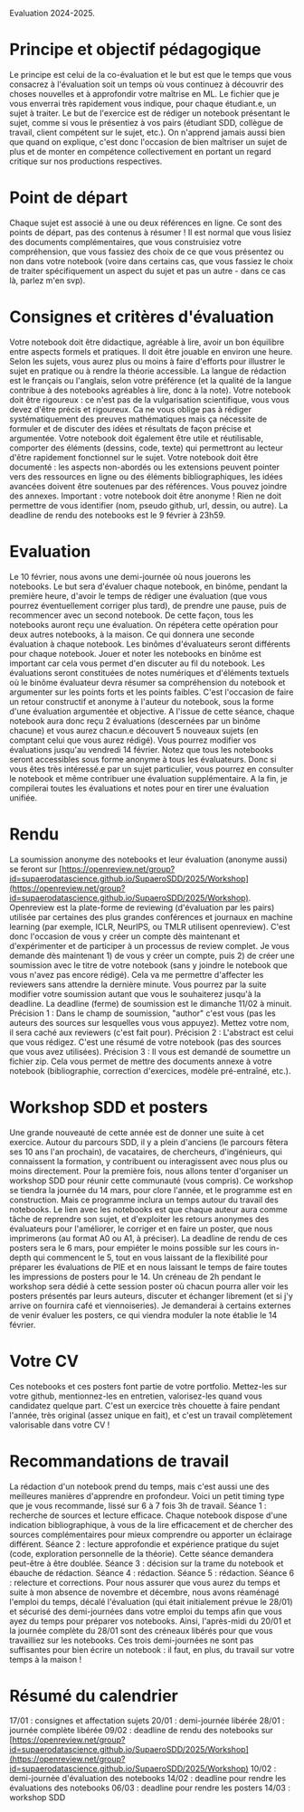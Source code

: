 Evaluation 2024-2025.

# Principe et objectif pédagogique

Le principe est celui de la co-évaluation et le but est que le temps que vous consacrez à l'évaluation soit un temps où vous continuez à découvrir des choses nouvelles et à approfondir votre maîtrise en ML.
Le fichier que je vous enverrai très rapidement vous indique, pour chaque étudiant.e, un sujet à traiter. Le but de l'exercice est de rédiger un notebook présentant le sujet, comme si vous le présentiez à vos pairs (étudiant SDD, collègue de travail, client compétent sur le sujet, etc.). On n'apprend jamais aussi bien que quand on explique, c'est donc l'occasion de bien maîtriser un sujet de plus et de monter en compétence collectivement en portant un regard critique sur nos productions respectives. 

# Point de départ

Chaque sujet est associé à une ou deux références en ligne. Ce sont des points de départ, pas des contenus à résumer ! Il est normal que vous lisiez des documents complémentaires, que vous construisiez votre compréhension, que vous fassiez des choix de ce que vous présentez ou non dans votre notebook (voire dans certains cas, que vous fassiez le choix de traiter spécifiquement un aspect du sujet et pas un autre - dans ce cas là, parlez m'en svp).

# Consignes et critères d'évaluation

Votre notebook doit être didactique, agréable à lire, avoir un bon équilibre entre aspects formels et pratiques. Il doit être jouable en environ une heure. Selon les sujets, vous aurez plus ou moins à faire d'efforts pour illustrer le sujet en pratique ou à rendre la théorie accessible. La langue de rédaction est le français ou l'anglais, selon votre préférence (et la qualité de la langue contribue à des notebooks agréables à lire, donc à la note).
Votre notebook doit être rigoureux : ce n'est pas de la vulgarisation scientifique, vous vous devez d'être précis et rigoureux. Ca ne vous oblige pas à rédiger systématiquement des preuves mathématiques mais ça nécessite de formuler et de discuter des idées et résultats de façon précise et argumentée.
Votre notebook doit également être utile et réutilisable, comporter des éléments (dessins, code, texte) qui permettront au lecteur d'être rapidement fonctionnel sur le sujet.
Votre notebook doit être documenté : les aspects non-abordés ou les extensions peuvent pointer vers des ressources en ligne ou des éléments bibliographiques, les idées avancées doivent être soutenues par des références. Vous pouvez joindre des annexes.
Important : votre notebook doit être anonyme ! Rien ne doit permettre de vous identifier (nom, pseudo github, url, dessin, ou autre).
La deadline de rendu des notebooks est le 9 février à 23h59.

# Evaluation

Le 10 février, nous avons une demi-journée où nous jouerons les notebooks. Le but sera d'évaluer chaque notebook, en binôme, pendant la première heure, d'avoir le temps de rédiger une évaluation (que vous pourrez éventuellement corriger plus tard), de prendre une pause, puis de recommencer avec un second notebook. De cette façon, tous les notebooks auront reçu une évaluation.
On répétera cette opération pour deux autres notebooks, à la maison. Ce qui donnera une seconde évaluation à chaque notebook.
Les binômes d'évaluateurs seront différents pour chaque notebook. Jouer et noter les notebooks en binôme est important car cela vous permet d'en discuter au fil du notebook. Les évaluations seront constituées de notes numériques et d'éléments textuels où le binôme évaluateur devra résumer sa compréhension du notebook et argumenter sur les points forts et les points faibles. C'est l'occasion de faire un retour constructif et anonyme à l'auteur du notebook, sous la forme d'une évaluation argumentée et objective. 
A l'issue de cette séance, chaque notebook aura donc reçu 2 évaluations (descernées par un binôme chacune) et vous aurez chacun.e découvert 5 nouveaux sujets (en comptant celui que vous aurez rédigé).
Vous pourrez modifier vos évaluations jusqu'au vendredi 14 février.
Notez que tous les notebooks seront accessibles sous forme anonyme à tous les évaluateurs. Donc si vous êtes très intéressé.e par un sujet particulier, vous pourrez en consulter le notebook et même contribuer une évaluation supplémentaire.
A la fin, je compilerai toutes les évaluations et notes pour en tirer une évaluation unifiée.

# Rendu

La soumission anonyme des notebooks et leur évaluation (anonyme aussi) se feront sur [https://openreview.net/group?id=supaerodatascience.github.io/SupaeroSDD/2025/Workshop](https://openreview.net/group?id=supaerodatascience.github.io/SupaeroSDD/2025/Workshop).
Openreview est la plate-forme de reviewing (d'évaluation par les pairs) utilisée par certaines des plus grandes conférences et journaux en machine learning (par exemple, ICLR, NeurIPS, ou TMLR utilisent openreview). C'est donc l'occasion de vous y créer un compte dès maintenant et d'expérimenter et de participer à un processus de review complet. 
Je vous demande dès maintenant 1) de vous y créer un compte, puis 2) de créer une soumission avec le titre de votre notebook (sans y joindre le notebook que vous n'avez pas encore rédigé). Cela va me permettre d'affecter les reviewers sans attendre la dernière minute. Vous pourrez par la suite modifier votre soumission autant que vous le souhaiterez jusqu'à la deadline.
La deadline (ferme) de soumission est le dimanche 11/02 à minuit.
Précision 1 : Dans le champ de soumission, "author" c'est vous (pas les auteurs des sources sur lesquelles vous vous appuyez). Mettez votre nom, il sera caché aux reviewers (c'est fait pour).
Précision 2 : L'abstract est celui que vous rédigez. C'est une résumé de votre notebook (pas des sources que vous avez utilisées).
Précision 3 : Il vous est demandé de soumettre un fichier zip. Cela vous permet de mettre des documents annexe à votre notebook (bibliographie, correction d'exercices, modèle pré-entraîné, etc.).

# Workshop SDD et  posters

Une grande nouveauté de cette année est de donner une suite à cet exercice. 
Autour du parcours SDD, il y a plein d'anciens (le parcours fêtera ses 10 ans l'an prochain), de vacataires, de chercheurs, d'ingénieurs, qui connaissent la formation, y contribuent ou interagissent avec nous plus ou moins directement. Pour la première fois, nous allons tenter d'organiser un workshop SDD pour réunir cette communauté (vous compris). Ce workshop se tiendra la journée du 14 mars, pour clore l'année, et le programme est en construction. Mais ce programme inclura un temps autour du travail des notebooks. 
Le lien avec les notebooks est que chaque auteur aura comme tâche de reprendre son sujet, et d'exploiter les retours anonymes des évaluateurs pour l'améliorer, le corriger et en faire un poster, que nous imprimerons (au format A0 ou A1, à préciser). La deadline de rendu de ces posters sera le 6 mars, pour empiéter le moins possible sur les cours in-depth qui commencent le 5, tout en vous laissant de la flexibilité pour préparer les évaluations de PIE et en nous laissant le temps de faire toutes les impressions de posters pour le 14.
Un créneau de 2h pendant le workshop sera dédié à cette session poster où chacun pourra aller voir les posters présentés par leurs auteurs, discuter et échanger librement (et si j'y arrive on fournira café et viennoiseries).
Je demanderai à certains externes de venir évaluer les posters, ce qui viendra moduler la note établie le 14 février.

# Votre CV

Ces notebooks et ces posters font partie de votre portfolio. Mettez-les sur votre github, mentionnez-les en entretien, valorisez-les quand vous candidatez quelque part. C'est un exercice très chouette à faire pendant l'année, très original (assez unique en fait), et c'est un travail complètement valorisable dans votre CV !

# Recommandations de travail

La rédaction d'un notebook prend du temps, mais c'est aussi une des meilleures manières d'apprendre en profondeur. Voici un petit timing type que je vous recommande, lissé sur 6 à 7 fois 3h de travail. 
Séance 1 : recherche de sources et lecture efficace. Chaque notebook dispose d'une indication bibliographique, à vous de la lire efficacement et de chercher des sources complémentaires pour mieux comprendre ou apporter un éclairage différent.
Séance 2 : lecture approfondie et expérience pratique du sujet (code, exploration personnelle de la théorie). Cette séance demandera peut-être à être doublée.
Séance 3 : décision sur la trame du notebook et ébauche de rédaction.
Séance 4 : rédaction.
Séance 5 : rédaction.
Séance 6 : relecture et corrections.
Pour nous assurer que vous aurez du temps et suite à mon absence de novembre et décembre, nous avons réaménagé l'emploi du temps, décalé l'évaluation (qui était initialement prévue le 28/01) et sécurisé des demi-journées dans votre emploi du temps afin que vous ayez du temps pour préparer vos notebooks. Ainsi, l'après-midi du 20/01 et la journée complète du 28/01 sont des créneaux libérés pour que vous travailliez sur les notebooks. Ces trois demi-journées ne sont pas suffisantes pour bien écrire un notebook : il faut, en plus, du travail sur votre temps à la maison !

# Résumé du calendrier

17/01 : consignes et affectation sujets
20/01 : demi-journée libérée
28/01 : journée complète libérée
09/02 : deadline de rendu des notebooks sur [https://openreview.net/group?id=supaerodatascience.github.io/SupaeroSDD/2025/Workshop](https://openreview.net/group?id=supaerodatascience.github.io/SupaeroSDD/2025/Workshop)
10/02 : demi-journée d'évaluation des notebooks
14/02 : deadline pour rendre les évaluations des notebooks
06/03 : deadline pour rendre les posters
14/03 : workshop SDD

